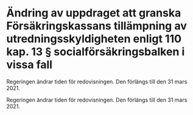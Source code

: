 # Ändring av uppdraget att granska Försäkringskassans tillämpning av utredningsskyldigheten enligt 110 kap. 13 § socialförsäkringsbalken i vissa fall

Regeringen ändrar tiden för redovisningen. Den förlängs till den 31 mars 2021.

Regeringen ändrar tiden för redovisningen. Den förlängs till den 31 mars 2021.
